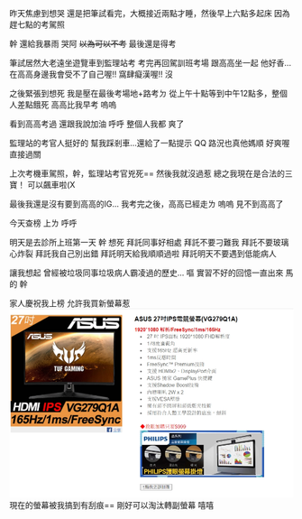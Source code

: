 
昨天焦慮到想哭
還是把筆試看完，大概接近兩點才睡，然後早上六點多起床
因為趕七點的考駕照

幹
還給我暴雨
哭阿
~~以為可以不考~~
最後還是得考

筆試居然大老遠坐遊覽車到監理站考
考完再回駕訓班考場
跟高高坐一起
他好香...
在高高身邊我會受不了自己喔!!
窩肆癡漢喔!!
沒

之後緊張到想死
我是壓在最後考場地+路考ㄉ
從上午十點等到中午12點多，整個人差點餓死
高高比我早考
嗚嗚

看到高高考過
還跟我說加油
呼呼
整個人我都
爽了

監理站的考官人挺好的
幫我踩剎車...還給了一點提示
QQ
路況也真他媽順
好爽喔
直接過關

上次考機車駕照，幹，監理站考官兇死==
然後我就沒過惹
總之我現在是合法的三寶！
可以飆車啦(X

最後我還是沒有要到高高的IG...
我考完之後，高高已經走ㄌ
嗚嗚
見不到高高了










今天查榜
上ㄌ
呼呼


明天是去診所上班第一天
幹
想死
拜託同事好相處
拜託不要刁難我
拜託不要玻璃心炸裂
拜託我自己別出錯
拜託明天給我順順過啦
拜託明天不要遇到低能病人

讓我想起
曾經被垃圾同事垃圾病人霸凌過的歷史...
嘔
實習不好的回憶一直出來
馬的
幹









家人慶祝我上榜
允許我買新螢幕惹
![](https://raw.githubusercontent.com/photohost/pcblog/master/pchost/unknown.jpg.jpg)
現在的螢幕被我搞到有刮痕==
剛好可以淘汰轉副螢幕
嘻嘻
<!-- ##{"timestamp":1648440000}## -->